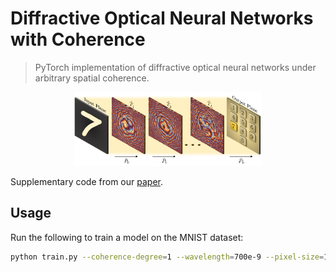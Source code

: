 # Diffractive Optical Neural Networks with Coherence

> PyTorch implementation of diffractive optical neural networks under arbitrary spatial coherence.

<p align="center">
  <img width="300" src="./schematic.png">
</p>

Supplementary code from our [paper](https://arxiv.org/abs/2310.03679).

## Usage
Run the following to train a model on the MNIST dataset:
```bash
python train.py --coherence-degree=1 --wavelength=700e-9 --pixel-size=10e-6
```
